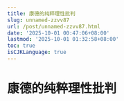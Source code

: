 ```yaml
---
title: 康德的纯粹理性批判
slug: unnamed-zzvv87
url: /post/unnamed-zzvv87.html
date: '2025-10-01 00:47:06+08:00'
lastmod: '2025-10-01 01:32:58+08:00'
toc: true
isCJKLanguage: true
---
```


# 康德的纯粹理性批判

‍

‍

